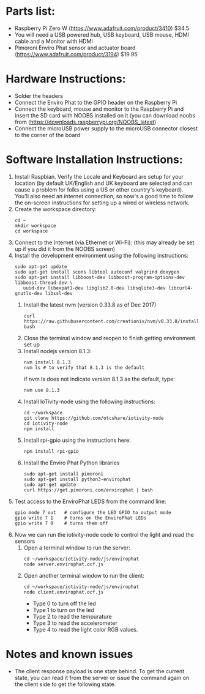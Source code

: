 # Parts list:
* Raspberry Pi Zero W  (https://www.adafruit.com/product/3410) $34.5
* You will need a USB powered hub, USB keyboard, USB mouse, HDMI cable and a Monitor with HDMI
* Pimoroni Enviro Phat sensor and actuator board (https://www.adafruit.com/product/3194) $19.95
# Hardware Instructions:
* Solder the headers
* Connect the Enviro Phat to the GPIO header on the Raspberry Pi
* Connect the keyboard, mouse and monitor to the Raspberry Pi and insert the SD card with NOOBS installed on it (you can download noobs from (https://downloads.raspberrypi.org/NOOBS_latest)
* Connect the microUSB power supply to the microUSB connector closest to the corner of the board
# Software Installation Instructions:
1. Install Raspbian. Verify the Locale and Keyboard are setup for your location (by default UK/English and UK keyboard are selected and can cause a problem for folks using a US or other country's keyboard).  You'll also need an internet connection, so now's a good time to follow the on-screen instructions for setting up a wired or wireless network.
1. Create the workspace directory:
   ```
   cd ~
   mkdir workspace
   cd workspace
   ```
1. Connect to the Internet (via Ethernet or Wi-Fi):  (this may already be set up if you did it from the NOOBS screen)
1. Install the development environment using the following instructions:
    ```
    sudo apt-get update
    sudo apt-get install scons libtool autoconf valgrind doxygen
    sudo apt-get install libboost-dev libboost-program-options-dev libboost-thread-dev \
       uuid-dev libexpat1-dev libglib2.0-dev libsqlite3-dev libcurl4-gnutls-dev libssl-dev
    ```
    1. Install the latest nvm (version 0.33.8 as of Dec 2017)
       ```
       curl https://raw.githubusercontent.com/creationix/nvm/v0.33.8/install.sh | bash
       ```
    1. Close the terminal window and reopen to finish getting environment set up
    1. Install nodejs version 8.1.3:
        ```
        nvm install 8.1.3
        nvm ls # to verify that 8.1.3 is the default
        ```
        if nvm ls does not indicate version 8.1.3 as the default, type: 
        ```
        nvm use 8.1.3
        ```
    1. Install IoTivity-node using the following instructions:
        ```
        cd ~/workspace
        git clone https://github.com/otcshare/iotivity-node
        cd iotivity-node
        npm install
        ```
    1. Install rpi-gpio using the instructions here:
        ```
        npm install rpi-gpio
        ```
    1. Install the Enviro Phat Python libraries
        ```
        sudo apt-get install pimoroni
        sudo apt-get install python3-envirophat
        sudo apt-get update
        curl https://get.pimoroni.com/envirophat | bash
        ```
 1. Test access to the EnviroPhat LEDS from the command line: 
     ```
     gpio mode 7 out   # configure the LED GPIO to output mode
     gpio write 7 1    # turns on the EnviroPhat LEDs
     gpio write 7 0    # turns them off
     ```
 1. Now we can run the iotivity-node code to control the light and read the sensors
     1. Open a terminal window to run the server:
        ```
        cd ~/workspace/iotivity-node/js/envirophat
        node server.envirophat.ocf.js
        ```
     1. Open another terminal window to run the client:
        ```
        cd ~/workspace/iotivity-node/js/envirophat
        node client.envirophat.ocf.js
        ```
        * Type 0 to turn off the led
        * Type 1 to turn on the led
        * Type 2 to read the tempurature
        * Type 3 to read the accelerometer
        * Type 4 to read the light color RGB values.
        
# Notes and known issues
* The client response payload is one state behind. To get the current state, you can read it from the server or issue the command again on the client side to get the following state.
